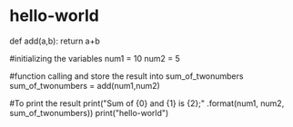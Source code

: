 # hello-world
def add(a,b):
  return a+b
 
#initializing the variables
num1 = 10
num2 = 5
 
#function calling and store the result into sum_of_twonumbers
sum_of_twonumbers = add(num1,num2)
 
#To print the result
print("Sum of {0} and {1} is {2};" .format(num1,
                           num2, sum_of_twonumbers))
print("hello-world")
